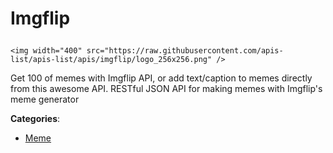 # Imgflip<p align="center">
    <img width="400" src="https://raw.githubusercontent.com/apis-list/apis-list/apis/imgflip/logo_256x256.png" />
</p>

Get 100 of memes with Imgflip API, or add text/caption to memes directly from this awesome API.  RESTful JSON API for making memes with Imgflip's meme generator

**Categories**:

- [Meme](https://github/apis-list/apis-list#meme)





